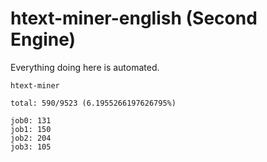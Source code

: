 # htext-miner-english (Second Engine)

Everything doing here is automated.

```
htext-miner

total: 590/9523 (6.1955266197626795%)

job0: 131
job1: 150
job2: 204
job3: 105
```